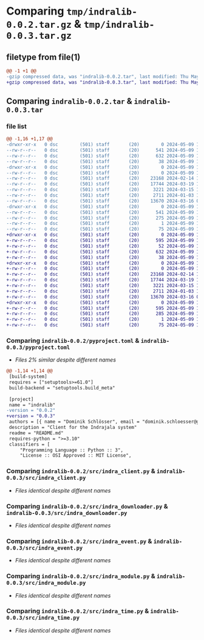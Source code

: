 # Comparing `tmp/indralib-0.0.2.tar.gz` & `tmp/indralib-0.0.3.tar.gz`

## filetype from file(1)

```diff
@@ -1 +1 @@
-gzip compressed data, was "indralib-0.0.2.tar", last modified: Thu May  9 14:15:59 2024, max compression
+gzip compressed data, was "indralib-0.0.3.tar", last modified: Thu May  9 14:19:39 2024, max compression
```

## Comparing `indralib-0.0.2.tar` & `indralib-0.0.3.tar`

### file list

```diff
@@ -1,16 +1,17 @@
-drwxr-xr-x   0 dsc        (501) staff       (20)        0 2024-05-09 14:15:59.623626 indralib-0.0.2/
--rw-r--r--   0 dsc        (501) staff       (20)      541 2024-05-09 14:15:59.623392 indralib-0.0.2/PKG-INFO
--rw-r--r--   0 dsc        (501) staff       (20)      632 2024-05-09 14:14:56.000000 indralib-0.0.2/pyproject.toml
--rw-r--r--   0 dsc        (501) staff       (20)       38 2024-05-09 14:15:59.623676 indralib-0.0.2/setup.cfg
-drwxr-xr-x   0 dsc        (501) staff       (20)        0 2024-05-09 14:15:59.622530 indralib-0.0.2/src/
--rw-r--r--   0 dsc        (501) staff       (20)        0 2024-05-09 14:14:09.000000 indralib-0.0.2/src/__init__.py
--rw-r--r--   0 dsc        (501) staff       (20)    23168 2024-02-14 14:23:50.000000 indralib-0.0.2/src/indra_client.py
--rw-r--r--   0 dsc        (501) staff       (20)    17744 2024-03-19 16:24:18.000000 indralib-0.0.2/src/indra_downloader.py
--rw-r--r--   0 dsc        (501) staff       (20)     3221 2024-03-15 13:14:27.000000 indralib-0.0.2/src/indra_event.py
--rw-r--r--   0 dsc        (501) staff       (20)     2711 2024-01-03 13:39:36.000000 indralib-0.0.2/src/indra_module.py
--rw-r--r--   0 dsc        (501) staff       (20)    13670 2024-03-16 09:35:30.000000 indralib-0.0.2/src/indra_time.py
-drwxr-xr-x   0 dsc        (501) staff       (20)        0 2024-05-09 14:15:59.623187 indralib-0.0.2/src/indralib.egg-info/
--rw-r--r--   0 dsc        (501) staff       (20)      541 2024-05-09 14:15:59.000000 indralib-0.0.2/src/indralib.egg-info/PKG-INFO
--rw-r--r--   0 dsc        (501) staff       (20)      275 2024-05-09 14:15:59.000000 indralib-0.0.2/src/indralib.egg-info/SOURCES.txt
--rw-r--r--   0 dsc        (501) staff       (20)        1 2024-05-09 14:15:59.000000 indralib-0.0.2/src/indralib.egg-info/dependency_links.txt
--rw-r--r--   0 dsc        (501) staff       (20)       75 2024-05-09 14:15:59.000000 indralib-0.0.2/src/indralib.egg-info/top_level.txt
+drwxr-xr-x   0 dsc        (501) staff       (20)        0 2024-05-09 14:19:39.297176 indralib-0.0.3/
+-rw-r--r--   0 dsc        (501) staff       (20)      595 2024-05-09 14:19:39.296937 indralib-0.0.3/PKG-INFO
+-rw-r--r--   0 dsc        (501) staff       (20)       52 2024-05-09 14:18:10.000000 indralib-0.0.3/README.md
+-rw-r--r--   0 dsc        (501) staff       (20)      632 2024-05-09 14:18:21.000000 indralib-0.0.3/pyproject.toml
+-rw-r--r--   0 dsc        (501) staff       (20)       38 2024-05-09 14:19:39.297332 indralib-0.0.3/setup.cfg
+drwxr-xr-x   0 dsc        (501) staff       (20)        0 2024-05-09 14:19:39.291402 indralib-0.0.3/src/
+-rw-r--r--   0 dsc        (501) staff       (20)        0 2024-05-09 14:14:09.000000 indralib-0.0.3/src/__init__.py
+-rw-r--r--   0 dsc        (501) staff       (20)    23168 2024-02-14 14:23:50.000000 indralib-0.0.3/src/indra_client.py
+-rw-r--r--   0 dsc        (501) staff       (20)    17744 2024-03-19 16:24:18.000000 indralib-0.0.3/src/indra_downloader.py
+-rw-r--r--   0 dsc        (501) staff       (20)     3221 2024-03-15 13:14:27.000000 indralib-0.0.3/src/indra_event.py
+-rw-r--r--   0 dsc        (501) staff       (20)     2711 2024-01-03 13:39:36.000000 indralib-0.0.3/src/indra_module.py
+-rw-r--r--   0 dsc        (501) staff       (20)    13670 2024-03-16 09:35:30.000000 indralib-0.0.3/src/indra_time.py
+drwxr-xr-x   0 dsc        (501) staff       (20)        0 2024-05-09 14:19:39.296665 indralib-0.0.3/src/indralib.egg-info/
+-rw-r--r--   0 dsc        (501) staff       (20)      595 2024-05-09 14:19:39.000000 indralib-0.0.3/src/indralib.egg-info/PKG-INFO
+-rw-r--r--   0 dsc        (501) staff       (20)      285 2024-05-09 14:19:39.000000 indralib-0.0.3/src/indralib.egg-info/SOURCES.txt
+-rw-r--r--   0 dsc        (501) staff       (20)        1 2024-05-09 14:19:39.000000 indralib-0.0.3/src/indralib.egg-info/dependency_links.txt
+-rw-r--r--   0 dsc        (501) staff       (20)       75 2024-05-09 14:19:39.000000 indralib-0.0.3/src/indralib.egg-info/top_level.txt
```

### Comparing `indralib-0.0.2/pyproject.toml` & `indralib-0.0.3/pyproject.toml`

 * *Files 2% similar despite different names*

```diff
@@ -1,14 +1,14 @@
 [build-system]
 requires = ["setuptools>=61.0"]
 build-backend = "setuptools.build_meta"
 
 [project]
 name = "indralib"
-version = "0.0.2"
+version = "0.0.3"
 authors = [{ name = "Dominik Schlösser", email = "dominik.schloesser@gmail.com" }]
 description = "Client for the Indrajala system"
 readme = "README.md"
 requires-python = ">=3.10"
 classifiers = [
     "Programming Language :: Python :: 3",
     "License :: OSI Approved :: MIT License",
```

### Comparing `indralib-0.0.2/src/indra_client.py` & `indralib-0.0.3/src/indra_client.py`

 * *Files identical despite different names*

### Comparing `indralib-0.0.2/src/indra_downloader.py` & `indralib-0.0.3/src/indra_downloader.py`

 * *Files identical despite different names*

### Comparing `indralib-0.0.2/src/indra_event.py` & `indralib-0.0.3/src/indra_event.py`

 * *Files identical despite different names*

### Comparing `indralib-0.0.2/src/indra_module.py` & `indralib-0.0.3/src/indra_module.py`

 * *Files identical despite different names*

### Comparing `indralib-0.0.2/src/indra_time.py` & `indralib-0.0.3/src/indra_time.py`

 * *Files identical despite different names*

